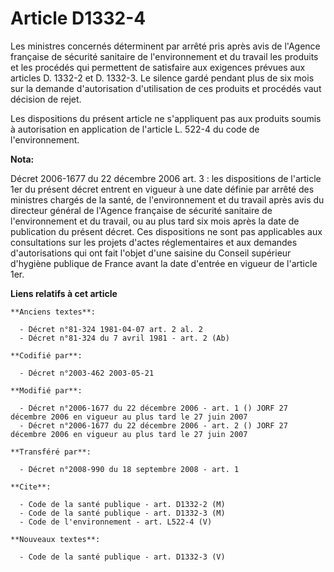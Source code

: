 # Article D1332-4

Les ministres concernés déterminent par arrêté pris après avis de l'Agence française de sécurité sanitaire de l'environnement
et du travail les produits et les procédés qui permettent de satisfaire aux exigences prévues aux articles D. 1332-2 et D.
1332-3. Le silence gardé pendant plus de six mois sur la demande d'autorisation d'utilisation de ces produits et procédés
vaut décision de rejet.

Les dispositions du présent article ne s'appliquent pas aux produits soumis à autorisation en application de l'article L.
522-4 du code de l'environnement.

**Nota:**

Décret 2006-1677 du 22 décembre 2006 art. 3 : les dispositions de l'article 1er du présent décret entrent en vigueur à une
date définie par arrêté des ministres chargés de la santé, de l'environnement et du travail après avis du directeur général
de l'Agence française de sécurité sanitaire de l'environnement et du travail, ou au plus tard six mois après la date de
publication du présent décret. Ces dispositions ne sont pas applicables aux consultations sur les projets d'actes
réglementaires et aux demandes d'autorisations qui ont fait l'objet d'une saisine du Conseil supérieur d'hygiène publique de
France avant la date d'entrée en vigueur de l'article 1er.

**Liens relatifs à cet article**

	**Anciens textes**:

	  - Décret n°81-324 1981-04-07 art. 2 al. 2
	  - Décret n°81-324 du 7 avril 1981 - art. 2 (Ab)

	**Codifié par**:

	  - Décret n°2003-462 2003-05-21

	**Modifié par**:

	  - Décret n°2006-1677 du 22 décembre 2006 - art. 1 () JORF 27 décembre 2006 en vigueur au plus tard le 27 juin 2007
	  - Décret n°2006-1677 du 22 décembre 2006 - art. 2 () JORF 27 décembre 2006 en vigueur au plus tard le 27 juin 2007

	**Transféré par**:

	  - Décret n°2008-990 du 18 septembre 2008 - art. 1

	**Cite**:

	  - Code de la santé publique - art. D1332-2 (M)
	  - Code de la santé publique - art. D1332-3 (M)
	  - Code de l'environnement - art. L522-4 (V)

	**Nouveaux textes**:

	  - Code de la santé publique - art. D1332-3 (V)
